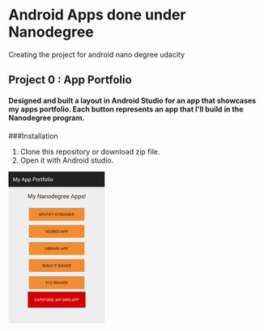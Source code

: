 # Android Apps done under Nanodegree
Creating the project for android nano degree udacity

## Project 0 : App Portfolio

#### Designed and built a layout in Android Studio for an app that showcases my apps portfolio. Each button represents an app that I'll build in the Nanodegree program.

###Installation
1. Clone this repository or download zip file.
2. Open it with Android studio.

![Screenshot of My App Portfolio](screenshots/myAppPortfolioSS1.png)

